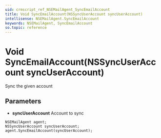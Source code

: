 ```yaml
---
uid: crmscript_ref_NSEMailAgent_SyncEmailAccount
title: Void SyncEmailAccount(NSSyncUserAccount syncUserAccount)
intellisense: NSEMailAgent.SyncEmailAccount
keywords: NSEMailAgent, SyncEmailAccount
so.topic: reference
---
```


# Void SyncEmailAccount(NSSyncUserAccount syncUserAccount)

Sync the given account

## Parameters

* **syncUserAccount** Account to sync

```crmscript
NSEMailAgent agent;
NSSyncUserAccount syncUserAccount;
agent.SyncEmailAccount(syncUserAccount);
```

